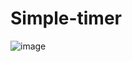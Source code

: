 # Simple-timer
![image](https://github.com/user-attachments/assets/75e7cc40-f43b-4fee-8a8d-22252821302d)
